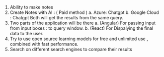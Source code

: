 1. Ability to make notes
2. Create Notes with AI : ( Paid method )
   a. Azure: Chatgpt
   b. Google Cloud : Chatgpt
   Both will get the results from the same query.
3. Two parts of the application will be there
   a. (Angular) For passing input from input boxes : to query window.
   b. (React) For Dispalying the final data to the user.
4. Try to use open source learning models for free and unlimited use , combined with fast performance.
5. Search on different search engines to compare their results 